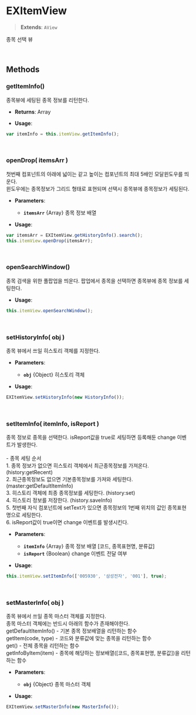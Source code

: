 # EXItemView
> **Extends**: `AView`

종목 선택 뷰

<br/>

## Methods

### getItemInfo()

종목뷰에 세팅된 종목 정보를 리턴한다.

* **Returns**: Array

* **Usage**: 
```js
var itemInfo = this.itemView.getItemInfo();
```

<br/>

### openDrop( itemsArr )

첫번째 컴포넌트의 아래에 넓이는 같고 높이는 컴포넌트의 최대 5배인 모달윈도우를 띄운다.<br/>윈도우에는 종목정보가 그리드 형태로 표현되며 선택시 종목뷰에 종목정보가 세팅된다.

* **Parameters**: 
	* **`itemsArr`** {Array} 종목 정보 배열

* **Usage**: 
```js
var itemsArr = EXItemView.getHistoryInfo().search();
this.itemView.openDrop(itemsArr);
```

<br/>

### openSearchWindow()

종목 검색을 위한 풀팝업을 띄운다. 팝업에서 종목을 선택하면 종목뷰에 종목 정보를 세팅한다.

* **Usage**: 
```js
this.itemView.openSearchWindow();
```

<br/>

### setHistoryInfo( obj )

종목 뷰에서 쓰일 히스토리 객체를 지정한다.

* **Parameters**: 
	* **`obj`** {Object} 히스토리 객체

* **Usage**: 
```js
EXItemView.setHistoryInfo(new HistoryInfo());
```

<br/>

### setItemInfo( itemInfo, isReport )

종목 정보로 종목을 선택한다. isReport값을 true로 세팅하면 등록해둔 change 이벤트가 발생한다.<br/><br/>- 종목 세팅 순서<br/>1. 종목 정보가 없으면 히스토리 객체에서 최근종목정보를 가져온다. (history:getRecent)<br/>2. 최근종목정보도 없으면 기본종목정보를 가져와 세팅한다. (master:getDefaultItemInfo)<br/>3. 히스토리 객체에 최종 종목정보를 세팅한다. (history:set)<br/>4. 히스토리 정보를 저장한다. (history.saveInfo)<br/>5. 첫번째 자식 컴포넌트에 setText가 있으면 종목정보의 1번째 위치의 값인 종목표현명으로 세팅한다.<br/>6. isReport값이 true이면 change 이벤트를 발생시킨다.

* **Parameters**: 
	* **`itemInfo`** {Array} 종목 정보 배열 [코드, 종목표현명, 분류값]
	* **`isReport`** {Boolean} change 이벤트 전달 여부

* **Usage**: 
```js
this.itemView.setItemInfo(['005930', '삼성전자', '001'], true);
```

<br/>

### setMasterInfo( obj )

종목 뷰에서 쓰일 종목 마스터 객체를 지정한다.<br/>종목 마스터 객체에는 반드시 아래의 함수가 존재해야한다.<br/>getDefaultItemInfo() - 기본 종목 정보배열을 리턴하는 함수<br/>getItem(code, type) - 코드와 분류값에 맞는 종목을 리턴하는 함수<br/>get() - 전체 종목을 리턴하는 함수<br/>getInfoByItem(item) - 종목에 해당하는 정보배열([코드, 종목표현명, 분류값])을 리턴하는 함수

* **Parameters**: 
	* **`obj`** {Object} 종목 마스터 객체

* **Usage**: 
```js
EXItemView.setMasterInfo(new MasterInfo());
```

<br/>
<br/>

